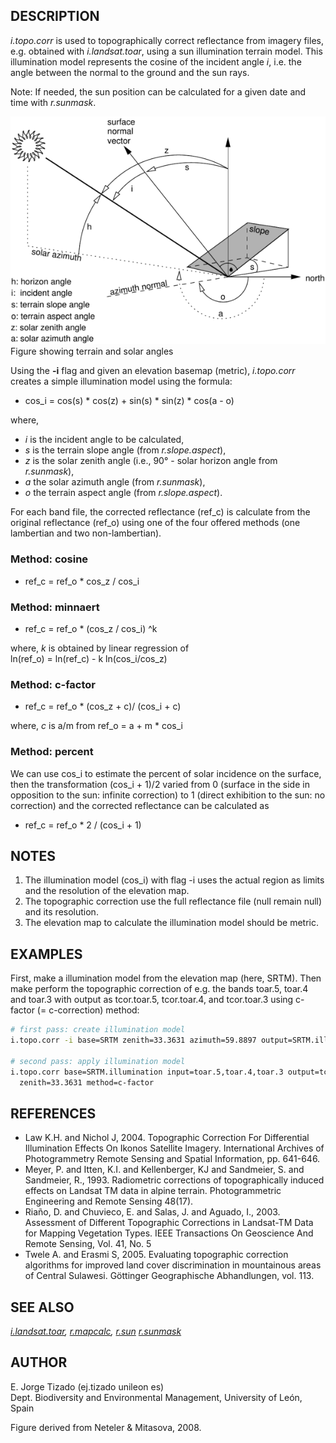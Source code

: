 ## DESCRIPTION

*i.topo.corr* is used to topographically correct reflectance from
imagery files, e.g. obtained with *i.landsat.toar*, using a sun
illumination terrain model. This illumination model represents the
cosine of the incident angle *i*, i.e. the angle between the normal to
the ground and the sun rays.

Note: If needed, the sun position can be calculated for a given date and
time with *r.sunmask*.

![Figure showing terrain and solar angles](i_topo_corr_angles.png)  
Figure showing terrain and solar angles

Using the **-i** flag and given an elevation basemap (metric),
*i.topo.corr* creates a simple illumination model using the formula:

- cos_i = cos(s) \* cos(z) + sin(s) \* sin(z) \* cos(a - o)

where,

- *i* is the incident angle to be calculated,
- *s* is the terrain slope angle (from *r.slope.aspect*),
- *z* is the solar zenith angle (i.e., 90° - solar horizon angle from
  *r.sunmask*),
- *a* the solar azimuth angle (from *r.sunmask*),
- *o* the terrain aspect angle (from *r.slope.aspect*).

For each band file, the corrected reflectance (ref_c) is calculate from
the original reflectance (ref_o) using one of the four offered methods
(one lambertian and two non-lambertian).

### Method: cosine

- ref_c = ref_o \* cos_z / cos_i

### Method: minnaert

- ref_c = ref_o \* (cos_z / cos_i) ^k

where, *k* is obtained by linear regression of  
ln(ref_o) = ln(ref_c) - k ln(cos_i/cos_z)

### Method: c-factor

- ref_c = ref_o \* (cos_z + c)/ (cos_i + c)

where, *c* is a/m from ref_o = a + m \* cos_i

### Method: percent

We can use cos_i to estimate the percent of solar incidence on the
surface, then the transformation (cos_i + 1)/2 varied from 0 (surface in
the side in opposition to the sun: infinite correction) to 1 (direct
exhibition to the sun: no correction) and the corrected reflectance can
be calculated as

- ref_c = ref_o \* 2 / (cos_i + 1)

## NOTES

1.  The illumination model (cos_i) with flag -i uses the actual region
    as limits and the resolution of the elevation map.
2.  The topographic correction use the full reflectance file (null
    remain null) and its resolution.
3.  The elevation map to calculate the illumination model should be
    metric.

## EXAMPLES

First, make a illumination model from the elevation map (here, SRTM).
Then make perform the topographic correction of e.g. the bands toar.5,
toar.4 and toar.3 with output as tcor.toar.5, tcor.toar.4, and
tcor.toar.3 using c-factor (= c-correction) method:

```sh
# first pass: create illumination model
i.topo.corr -i base=SRTM zenith=33.3631 azimuth=59.8897 output=SRTM.illumination

# second pass: apply illumination model
i.topo.corr base=SRTM.illumination input=toar.5,toar.4,toar.3 output=tcor \
  zenith=33.3631 method=c-factor
```

## REFERENCES

- Law K.H. and Nichol J, 2004. Topographic Correction For Differential
  Illumination Effects On Ikonos Satellite Imagery. International
  Archives of Photogrammetry Remote Sensing and Spatial Information, pp.
  641-646.
- Meyer, P. and Itten, K.I. and Kellenberger, KJ and Sandmeier, S. and
  Sandmeier, R., 1993. Radiometric corrections of topographically
  induced effects on Landsat TM data in alpine terrain. Photogrammetric
  Engineering and Remote Sensing 48(17).
- Riaño, D. and Chuvieco, E. and Salas, J. and Aguado, I., 2003.
  Assessment of Different Topographic Corrections in Landsat-TM Data for
  Mapping Vegetation Types. IEEE Transactions On Geoscience And Remote
  Sensing, Vol. 41, No. 5
- Twele A. and Erasmi S, 2005. Evaluating topographic correction
  algorithms for improved land cover discrimination in mountainous areas
  of Central Sulawesi. Göttinger Geographische Abhandlungen, vol. 113.

## SEE ALSO

*[i.landsat.toar](i.landsat.toar.md), [r.mapcalc](r.mapcalc.md),
[r.sun](r.sun.md) [r.sunmask](r.sunmask.md)*

## AUTHOR

E. Jorge Tizado (ej.tizado unileon es)  
Dept. Biodiversity and Environmental Management, University of León,
Spain

Figure derived from Neteler & Mitasova, 2008.
